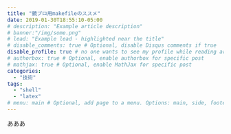 ```yaml
---
title: "鏡プロ用makefileのススメ"
date: 2019-01-30T18:55:10-05:00
# description: "Example article description"
# banner:"/img/some.png"
# lead: "Example lead - highlighted near the title"
# disable_comments: true # Optional, disable Disqus comments if true
disable_profile: true # no one wants to see my profile while reading articles
# authorbox: true # Optional, enable authorbox for specific post
# mathjax: true # Optional, enable MathJax for specific post
categories:
  - "技術"
tags:
  - "shell"
  - "latex"
# menu: main # Optional, add page to a menu. Options: main, side, footer
---
```

あああ
